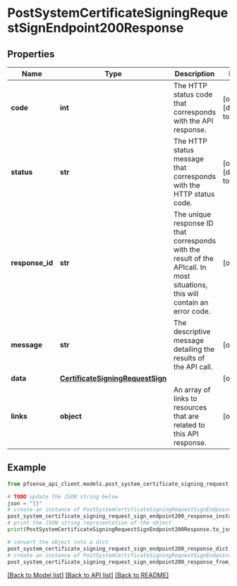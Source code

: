 # PostSystemCertificateSigningRequestSignEndpoint200Response


## Properties

Name | Type | Description | Notes
------------ | ------------- | ------------- | -------------
**code** | **int** | The HTTP status code that corresponds with the API response. | [optional] [default to 200]
**status** | **str** | The HTTP status message that corresponds with the HTTP status code. | [optional] [default to 'ok']
**response_id** | **str** | The unique response ID that corresponds with the result of the APIcall. In most situations, this will contain an error code. | [optional] 
**message** | **str** | The descriptive message detailing the results of the API call. | [optional] 
**data** | [**CertificateSigningRequestSign**](CertificateSigningRequestSign.md) |  | [optional] 
**links** | **object** | An array of links to resources that are related to this API response. | [optional] 

## Example

```python
from pfsense_api_client.models.post_system_certificate_signing_request_sign_endpoint200_response import PostSystemCertificateSigningRequestSignEndpoint200Response

# TODO update the JSON string below
json = "{}"
# create an instance of PostSystemCertificateSigningRequestSignEndpoint200Response from a JSON string
post_system_certificate_signing_request_sign_endpoint200_response_instance = PostSystemCertificateSigningRequestSignEndpoint200Response.from_json(json)
# print the JSON string representation of the object
print(PostSystemCertificateSigningRequestSignEndpoint200Response.to_json())

# convert the object into a dict
post_system_certificate_signing_request_sign_endpoint200_response_dict = post_system_certificate_signing_request_sign_endpoint200_response_instance.to_dict()
# create an instance of PostSystemCertificateSigningRequestSignEndpoint200Response from a dict
post_system_certificate_signing_request_sign_endpoint200_response_from_dict = PostSystemCertificateSigningRequestSignEndpoint200Response.from_dict(post_system_certificate_signing_request_sign_endpoint200_response_dict)
```
[[Back to Model list]](../README.md#documentation-for-models) [[Back to API list]](../README.md#documentation-for-api-endpoints) [[Back to README]](../README.md)


